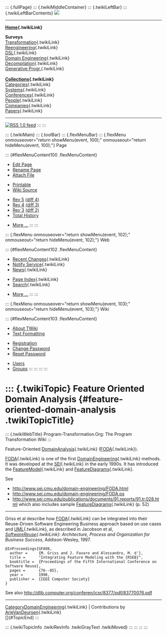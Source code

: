 ::: {.fullPage}
::: {.twikiMiddleContainer}
::: {.twikiLeftBar}
::: {.twikiLeftBarContents}
![](../pub/transformation.gif)

------------------------------------------------------------------------

**[Home](WebHome){.twikiLink}**

**Surveys**\
[Transformation](ProgramTransformation){.twikiLink}\
[Reengineering](ReengineeringWiki){.twikiLink}\
[DSL](DomainSpecificLanguages){.twikiLink}\
[Domain Engineering](DomainEngineering){.twikiLink}\
[Decompilation](DeCompilation){.twikiLink}\
[Generative Progr.](GenerativeProgrammingWiki){.twikiLink}\
\
**[Collections](CategoryCollection){.twikiLink}**\
[Categories](CategoryCategory){.twikiLink}\
[Systems](TransformationSystems){.twikiLink}\
[Conferences](TransformationConferences){.twikiLink}\
[People](TransformationPeople){.twikiLink}\
[Companies](TransformationCompanies){.twikiLink}\
[Papers](CategoryPaper){.twikiLink}

------------------------------------------------------------------------

[![](../pub/rss.gif "RSS 1.0 feed")](WebRss@skin=rss)
:::
:::

::: {.twikiMain}
::: {.toolBar}
::: {.flexMenuBar}
::: {.flexMenu onmouseover="return showMenu(event, 100);" onmouseout="return hideMenu(event, 100);"}
Page

::: {#flexMenuContent100 .flexMenuContent}
-   [Edit
    Page](http://www.program-transformation.org/edit/Transform/FeatureOrientedDomainAnalysis?t=1536826286)
-   [Rename
    Page](http://www.program-transformation.org/rename/Transform/FeatureOrientedDomainAnalysis)
-   [Attach
    File](http://www.program-transformation.org/attach/Transform/FeatureOrientedDomainAnalysis)

<!-- -->

-   [Printable](http://www.program-transformation.org/view/Transform/FeatureOrientedDomainAnalysis?skin=print.pattern)
-   [Wiki
    Source](http://www.program-transformation.org/view/Transform/FeatureOrientedDomainAnalysis?skin=text&raw=on&contenttype=text/plain)

<!-- -->

-   [Rev
    5](http://www.program-transformation.org/view/Transform/FeatureOrientedDomainAnalysis?rev=1.5)
    [(diff 4)](http://www.program-transformation.org/rdiff/Transform/FeatureOrientedDomainAnalysis?rev1=1.5&rev2=1.4)
-   [Rev
    4](http://www.program-transformation.org/view/Transform/FeatureOrientedDomainAnalysis?rev=1.4)
    [(diff 3)](http://www.program-transformation.org/rdiff/Transform/FeatureOrientedDomainAnalysis?rev1=1.4&rev2=1.3)
-   [Rev
    3](http://www.program-transformation.org/view/Transform/FeatureOrientedDomainAnalysis?rev=1.3)
    [(diff 2)](http://www.program-transformation.org/rdiff/Transform/FeatureOrientedDomainAnalysis?rev1=1.3&rev2=1.2)
-   [Total
    History](http://www.program-transformation.org/rdiff/Transform/FeatureOrientedDomainAnalysis)

<!-- -->

-   [More
    \...](http://www.program-transformation.org/oops/Transform/FeatureOrientedDomainAnalysis?template=oopsmore&param1=1.5&param2=1.5)
:::
:::

::: {.flexMenu onmouseover="return showMenu(event, 102);" onmouseout="return hideMenu(event, 102);"}
Web

::: {#flexMenuContent102 .flexMenuContent}
-   [Recent Changes](WebChanges){.twikiLink}
-   [Notify Service](WebNotify){.twikiLink}
-   [News](WebNews){.twikiLink}

<!-- -->

-   [Page Index](WebIndex){.twikiLink}
-   [Search](WebSearch){.twikiLink}

<!-- -->

-   [More
    \...](http://www.program-transformation.org/oops/Transform/FeatureOrientedDomainAnalysis?template=oopsmore&param1=1.5&param2=1.5)
:::
:::

::: {.flexMenu onmouseover="return showMenu(event, 103);" onmouseout="return hideMenu(event, 103);"}
Wiki

::: {#flexMenuContent103 .flexMenuContent}
-   [About
    TWiki](http://www.program-transformation.org/view/TWiki/WebHome)
-   [Text
    Formatting](http://www.program-transformation.org/view/TWiki/TextFormattingRules)

<!-- -->

-   [Registration](http://www.program-transformation.org/view/TWiki/TWikiRegistration)
-   [Change
    Password](http://www.program-transformation.org/view/TWiki/ChangePassword)
-   [Reset
    Password](http://www.program-transformation.org/view/TWiki/ResetPassword)

<!-- -->

-   [Users](http://www.program-transformation.org/view/Main/TWikiUsers)
-   [Groups](http://www.program-transformation.org/view/Main/TWikiGroups)
:::
:::
:::
:::

::: {.twikiTopic}
Feature Oriented Domain Analysis {#feature-oriented-domain-analysis .twikiTopicTitle}
================================

::: {.twikiWebTitle}
Program-Transformation.Org: The Program Transformation Wiki
:::

Feature-Oriented [DomainAnalysis](DomainAnalysis){.twikiLink}
([FODA](FODA){.twikiLink}).

[FODA](FODA){.twikiLink} is one of the first
[DomainEngineering](DomainEngineering){.twikiLink} methods. It was
developed at the [SEI](SEI){.twikiLink} in the early 1990s. It has
introduced the [FeatureModel](FeatureModel){.twikiLink} and
[FeatureDiagrams](FeatureDiagram){.twikiLink}.

See

-   <http://www.sei.cmu.edu/domain-engineering/FODA.html>
-   <http://www.sei.cmu.edu/domain-engineering/FODA.ps>
-   <http://www.sei.cmu.edu/publications/documents/91.reports/91.tr.028.html>
    which also includes sample
    [FeatureDiagrams](FeatureDiagram){.twikiLink} (p. 52)

------------------------------------------------------------------------

Griss et al describe how [FODA](FODA){.twikiLink} can be integrated into
their Reuse-Driven Software Engineering Business approach based on use
cases and [UML](UML){.twikiLink}, as described in Jacobson et al,
*[SoftwareReuse](SoftwareReuse){.twikiLink}: Architecture, Process and
Organization for Business Success*, Addison-Wesley, 1997.

    @InProceedings{GFA98,
      author =     {M. Griss and J. Favaro and Alessandro, M. d'},
      title =      "Integrating Feature Modeling with the {RSEB}",
      booktitle =  {Proceedings of the Fifth International Conference on Software Reuse},
      pages =      {76--85},
      year =       1998,
      publisher =  {IEEE Computer Society} 
    }

See also <http://dlib.computer.org/conferen/icsr/8377/pdf/83770076.pdf>

------------------------------------------------------------------------

[CategoryDomainEngineering](CategoryDomainEngineering){.twikiLink} \|
Contributions by [ArieVanDeursen](ArieVanDeursen){.twikiLink}\
[]{#TopicEnd}
:::

::: {.twikiTopicInfo .twikiRevInfo .twikiGrayText .twikiMoved}
:::
:::
:::
:::
